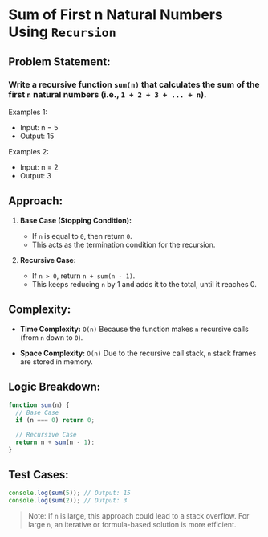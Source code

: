 # Sum of First **n** Natural Numbers Using `Recursion`

## Problem Statement:

### Write a recursive function `sum(n)` that calculates the sum of the first `n` natural numbers (i.e., `1 + 2 + 3 + ... + n`).

Examples 1:

- Input: n = 5
- Output: 15

Examples 2:

- Input: n = 2
- Output: 3

## Approach:

1. **Base Case (Stopping Condition):**

   - If `n` is equal to `0`, then return `0`.
   - This acts as the termination condition for the recursion.

2. **Recursive Case:**

   - If `n > 0`, return `n + sum(n - 1)`.
   - This keeps reducing `n` by 1 and adds it to the total, until it reaches 0.

## Complexity:

- **Time Complexity:** `O(n)` Because the function makes `n` recursive calls (from `n` down to `0`).

- **Space Complexity:** `O(n)` Due to the recursive call stack, `n` stack frames are stored in memory.

## Logic Breakdown:

```javascript
function sum(n) {
  // Base Case
  if (n === 0) return 0;

  // Recursive Case
  return n + sum(n - 1);
}
```

## Test Cases:

```javascript
console.log(sum(5)); // Output: 15
console.log(sum(2)); // Output: 3
```

> Note: If `n` is large, this approach could lead to a stack overflow. For large `n`, an iterative or formula-based solution is more efficient.
